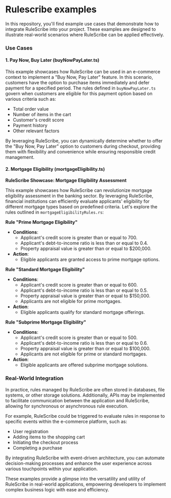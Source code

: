 # Rulescribe examples

In this repository, you'll find example use cases that demonstrate how to integrate RuleScribe into your project. These examples are designed to illustrate real-world scenarios where RuleScribe can be applied effectively.

### Use Cases

#### 1. Pay Now, Buy Later (buyNowPayLater.ts)

This example showcases how RuleScribe can be used in an e-commerce context to implement a "Buy Now, Pay Later" feature. In this scenario, customers have the option to purchase items immediately and defer payment for a specified period. The rules defined in `buyNowPayLater.ts` govern when customers are eligible for this payment option based on various criteria such as:

- Total order value
- Number of items in the cart
- Customer's credit score
- Payment history
- Other relevant factors

By leveraging RuleScribe, you can dynamically determine whether to offer the "Buy Now, Pay Later" option to customers during checkout, providing them with flexibility and convenience while ensuring responsible credit management.

#### 2. Mortgage Eligibility (mortgageEligibility.ts)

**RuleScribe Showcase: Mortgage Eligibility Assessment**

This example showcases how RuleScribe can revolutionize mortgage eligibility assessment in the banking sector. By leveraging RuleScribe, financial institutions can efficiently evaluate applicants' eligibility for different mortgage types based on predefined criteria. Let's explore the rules outlined in `mortgageEligibilityRules.rs`:

**Rule "Prime Mortgage Eligibility"**
- **Conditions**:
    - Applicant's credit score is greater than or equal to 700.
    - Applicant's debt-to-income ratio is less than or equal to 0.4.
    - Property appraisal value is greater than or equal to $200,000.
- **Action**:
    - Eligible applicants are granted access to prime mortgage options.

**Rule "Standard Mortgage Eligibility"**
- **Conditions**:
    - Applicant's credit score is greater than or equal to 600.
    - Applicant's debt-to-income ratio is less than or equal to 0.5.
    - Property appraisal value is greater than or equal to $150,000.
    - Applicants are not eligible for prime mortgages.
- **Action**:
    - Eligible applicants qualify for standard mortgage offerings.

**Rule "Subprime Mortgage Eligibility"**
- **Conditions**:
    - Applicant's credit score is greater than or equal to 500.
    - Applicant's debt-to-income ratio is less than or equal to 0.6.
    - Property appraisal value is greater than or equal to $100,000.
    - Applicants are not eligible for prime or standard mortgages.
- **Action**:
    - Eligible applicants are offered subprime mortgage solutions.

### Real-World Integration

In practice, rules managed by RuleScribe are often stored in databases, file systems, or other storage solutions. Additionally, APIs may be implemented to facilitate communication between the application and RuleScribe, allowing for synchronous or asynchronous rule execution.

For example, RuleScribe could be triggered to evaluate rules in response to specific events within the e-commerce platform, such as:

- User registration
- Adding items to the shopping cart
- Initiating the checkout process
- Completing a purchase

By integrating RuleScribe with event-driven architecture, you can automate decision-making processes and enhance the user experience across various touchpoints within your application.

These examples provide a glimpse into the versatility and utility of RuleScribe in real-world applications, empowering developers to implement complex business logic with ease and efficiency.
